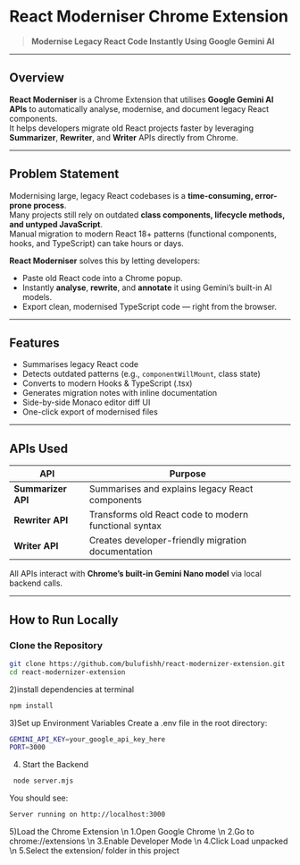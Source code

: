 # React Moderniser Chrome Extension

> **Modernise Legacy React Code Instantly Using Google Gemini AI**

---

## Overview

**React Moderniser** is a Chrome Extension that utilises **Google Gemini AI APIs** to automatically analyse, modernise, and document legacy React components.  
It helps developers migrate old React projects faster by leveraging **Summarizer**, **Rewriter**, and **Writer** APIs directly from Chrome.

---

## Problem Statement

Modernising large, legacy React codebases is a **time-consuming, error-prone process**.  
Many projects still rely on outdated **class components, lifecycle methods, and untyped JavaScript**.  
Manual migration to modern React 18+ patterns (functional components, hooks, and TypeScript) can take hours or days.

**React Moderniser** solves this by letting developers:
- Paste old React code into a Chrome popup.
- Instantly **analyse**, **rewrite**, and **annotate** it using Gemini’s built-in AI models.
- Export clean, modernised TypeScript code — right from the browser.

---

## Features

- Summarises legacy React code  
- Detects outdated patterns (e.g., `componentWillMount`, class state)  
- Converts to modern Hooks & TypeScript (.tsx)  
- Generates migration notes with inline documentation  
- Side-by-side Monaco editor diff UI  
- One-click export of modernised files  

---

## APIs Used

| API | Purpose |
|-----|----------|
| **Summarizer API** | Summarises and explains legacy React components |
| **Rewriter API** | Transforms old React code to modern functional syntax |
| **Writer API** | Creates developer-friendly migration documentation |

All APIs interact with **Chrome’s built-in Gemini Nano model** via local backend calls.

---

## How to Run Locally

### Clone the Repository
```bash
git clone https://github.com/bulufishh/react-modernizer-extension.git
cd react-modernizer-extension
```

2)install dependencies at terminal
```bash
npm install
```

3)Set up Environment Variables
Create a .env file in the root directory:
```bash
GEMINI_API_KEY=your_google_api_key_here
PORT=3000
```

4) Start the Backend
```bash
 node server.mjs
```
You should see:
```bash
Server running on http://localhost:3000
```

5)Load the Chrome Extension
  \n 1.Open Google Chrome
  \n 2.Go to chrome://extensions
  \n 3.Enable Developer Mode
  \n 4.Click Load unpacked
  \n 5.Select the extension/ folder in this project
